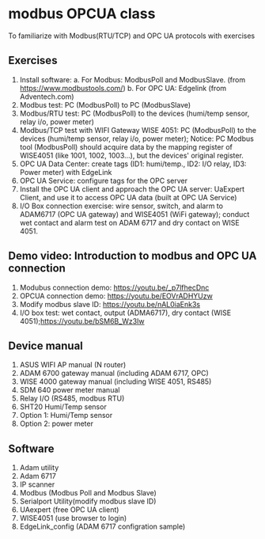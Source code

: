 # modbus OPCUA class 
To familiarize with Modbus(RTU/TCP) and OPC UA protocols with exercises
## Exercises
1. Install software: a. For Modbus: ModbusPoll and ModbusSlave. (from https://www.modbustools.com/) b. For OPC UA: Edgelink (from Adventech.com)
2. Modbus test: PC (ModbusPoll) to PC (ModbusSlave)
3. Modbus/RTU test: PC (ModbusPoll) to the devices (humi/temp sensor, relay i/o, power meter)
4. Modbus/TCP test with WIFI Gateway WISE 4051: PC (ModbusPoll) to the devices (humi/temp sensor, relay i/o, power meter); Notice: PC Modbus tool (ModbusPoll) should acquire data by the mapping register of WISE4051 (like 1001, 1002, 1003...), but the devices' original register.    
6. OPC UA Data Center: create tags (ID1: humi/temp., ID2: I/O relay, ID3: Power meter) with EdgeLink
7. OPC UA Service: configure tags for the OPC server
8. Install the OPC UA client and approach the OPC UA server: UaExpert Client, and use it to access OPC UA data (built at OPC UA Service)
9. I/O Box connection exercise: wire sensor, switch, and alarm to ADAM6717 (OPC UA gateway) and WISE4051 (WiFi gateway); conduct wet contact and alarm test on ADAM 6717 and dry contact on WISE 4051.
## Demo video: Introduction to modbus and OPC UA connection 
1. Modubus connection demo: https://youtu.be/_p7lfhecDnc
2. OPCUA connection demo: https://youtu.be/EOVrADHYUzw
3. Modify modbus slave ID: https://youtu.be/nAL0iaEnk3s
4. I/O box test: wet contact, output (ADMA6717), dry contact (WISE 4051);https://youtu.be/bSM6B_Wz3Iw
## Device manual 
1. ASUS WIFI AP manual (N router)
2. ADAM 6700 gateway manual (including ADAM 6717, OPC)
3. WISE 4000 gateway manual (including WISE 4051, RS485)
4. SDM 640 power meter manual
5. Relay I/O (RS485, modbus RTU)
6. SHT20 Humi/Temp sensor
7. Option 1: Humi/Temp sensor
8. Option 2: power meter
## Software
1. Adam utility
2. Adam 6717
3. IP scanner
4. Modbus (Modbus Poll and Modbus Slave)
5. Serialport Utility(modify modbus slave ID)
6. UAexpert (free OPC UA client)
7. WISE4051 (use browser to login)
8. EdgeLink_config (ADAM 6717 configration sample)
